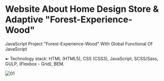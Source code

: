 # Website About Home Design Store & Adaptive "Forest-Experience-Wood"
JavaScript Project "Forest-Experience-Wood" With Global Functional Of JavaScript

➼ Technology stack: HTML (HTML5), CSS (CSS3), JavaScript, SCSS/Sass, GULP, (Flexbox - Grid), BEM.

![01](https://github.com/oscar223Po/forest-experience-wood/assets/99406219/9993a1a5-a63b-4341-bd78-7b690b72ee35)
